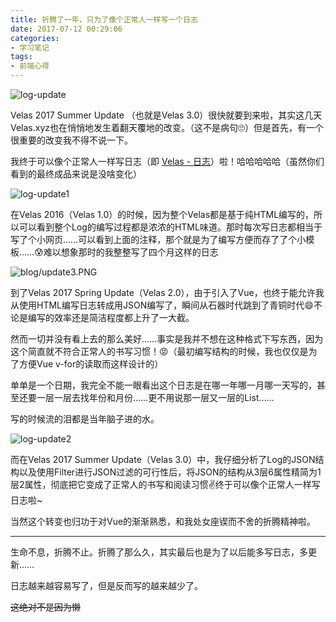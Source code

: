 ```yaml
---
title: 折腾了一年，只为了像个正常人一样写一个日志
date: 2017-07-12 00:29:06
categories:
- 学习笔记
tags:
- 前端心得
---
```


![log-update](https://talk-1252562537.cos.ap-hongkong.myqcloud.com/images/loading/no-image.jpg)

Velas 2017 Summer Update （也就是Velas 3.0）很快就要到来啦，其实这几天Velas.xyz也在悄悄地发生着翻天覆地的改变。（这不是病句🙄）但是首先，有一个很重要的改变我不得不说一下。

我终于可以像个正常人一样写日志（即 [Velas - 日志](http://www.velas.xyz/log)）啦！哈哈哈哈哈（虽然你们看到的最终成品来说是没啥变化）
<!--more-->

![log-update1](https://talk-1252562537.cos.ap-hongkong.myqcloud.com/images/loading/no-image.jpg)

在Velas 2016（Velas 1.0）的时候，因为整个Velas都是基于纯HTML编写的，所以可以看到整个Log的编写过程都是浓浓的HTML味道。那时每次写日志都相当于写了个小网页……可以看到上面的注释，那个就是为了编写方便而存了了个小模板……😰难以想象那时的我整整写了四个月这样的日志



![blog/update3.PNG](https://talk-1252562537.cos.ap-hongkong.myqcloud.com/images/loading/no-image.jpg)

到了Velas 2017 Spring Update（Velas 2.0），由于引入了Vue，也终于能允许我从使用HTML编写日志转成用JSON编写了，瞬间从石器时代跳到了青铜时代😄不论是编写的效率还是简洁程度都上升了一大截。

然而一切并没有看上去的那么美好……事实是我并不想在这种格式下写东西，因为这个简直就不符合正常人的书写习惯！😡（最初编写结构的时候，我也仅仅是为了方便Vue v-for的读取而这样设计的）

单单是一个日期，我完全不能一眼看出这个日志是在哪一年哪一月哪一天写的，甚至还要一层一层去找年份和月份……更不用说那一层又一层的List……

写的时候流的泪都是当年脑子进的水。



![log-update2](https://talk-1252562537.cos.ap-hongkong.myqcloud.com/images/loading/no-image.jpg)

而在Velas 2017 Summer Update（Velas 3.0）中，我仔细分析了Log的JSON结构以及使用Filter进行JSON过滤的可行性后，将JSON的结构从3层6属性精简为1层2属性，彻底把它变成了正常人的书写和阅读习惯✌终于可以像个正常人一样写日志啦~

当然这个转变也归功于对Vue的渐渐熟悉，和我处女座锲而不舍的折腾精神啦。



------

生命不息，折腾不止。折腾了那么久，其实最后也是为了以后能多写日志，多更新……

日志越来越容易写了，但是反而写的越来越少了。

~~这绝对不是因为懒~~